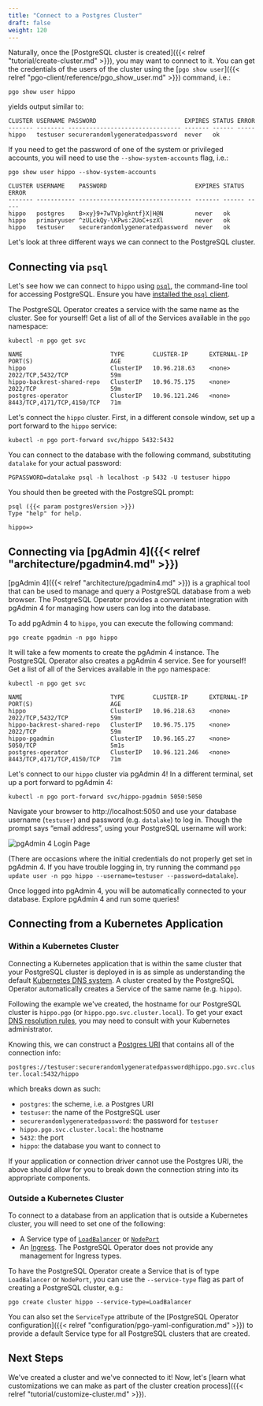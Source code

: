 ```yaml
---
title: "Connect to a Postgres Cluster"
draft: false
weight: 120
---
```


Naturally, once the [PostgreSQL cluster is created]({{< relref "tutorial/create-cluster.md" >}}), you may want to connect to it. You can get the credentials of the users of the cluster using the [`pgo show user`]({{< relref "pgo-client/reference/pgo_show_user.md" >}}) command, i.e.:

```
pgo show user hippo
```

yields output similar to:

```
CLUSTER USERNAME PASSWORD                         EXPIRES STATUS ERROR
------- -------- -------------------------------- ------- ------ -----
hippo   testuser securerandomlygeneratedpassword  never   ok
```

If you need to get the password of one of the system or privileged accounts, you will need to use the `--show-system-accounts` flag, i.e.:

```
pgo show user hippo --show-system-accounts
```

```
CLUSTER USERNAME    PASSWORD                         EXPIRES STATUS ERROR
------- ----------- -------------------------------- ------- ------ -----         
hippo   postgres    B>xy}9+7wTVp)gkntf}X|H@N         never   ok           
hippo   primaryuser ^zULckQy-\KPws:2UoC+szXl         never   ok  
hippo   testuser    securerandomlygeneratedpassword  never   ok
```

Let's look at three different ways we can connect to the PostgreSQL cluster.

## Connecting via `psql`

Let's see how we can connect to `hippo` using [`psql`](https://www.postgresql.org/docs/current/app-psql.html), the command-line tool for accessing PostgreSQL. Ensure you have [installed the `psql` client](https://www.crunchydata.com/developers/download-postgres/binaries/postgresql12).

The PostgreSQL Operator creates a service with the same name as the cluster. See for yourself! Get a list of all of the Services available in the `pgo` namespace:

```
kubectl -n pgo get svc

NAME                         TYPE        CLUSTER-IP      EXTERNAL-IP   PORT(S)                      AGE
hippo                        ClusterIP   10.96.218.63    <none>        2022/TCP,5432/TCP            59m
hippo-backrest-shared-repo   ClusterIP   10.96.75.175    <none>        2022/TCP                     59m
postgres-operator            ClusterIP   10.96.121.246   <none>        8443/TCP,4171/TCP,4150/TCP   71m
```

Let's connect the `hippo` cluster. First, in a different console window, set up a port forward to the `hippo` service:

```
kubectl -n pgo port-forward svc/hippo 5432:5432
```

You can connect to the database with the following command, substituting `datalake` for your actual password:

```
PGPASSWORD=datalake psql -h localhost -p 5432 -U testuser hippo
```

You should then be greeted with the PostgreSQL prompt:

```
psql ({{< param postgresVersion >}})
Type "help" for help.

hippo=>
```

## Connecting via [pgAdmin 4]({{< relref "architecture/pgadmin4.md" >}})

[pgAdmin 4]({{< relref "architecture/pgadmin4.md" >}}) is a graphical tool that can be used to manage and query a PostgreSQL database from a web browser. The PostgreSQL Operator provides a convenient integration with pgAdmin 4 for managing how users can log into the database.

To add pgAdmin 4 to `hippo`, you can execute the following command:

```
pgo create pgadmin -n pgo hippo
```

It will take a few moments to create the pgAdmin 4 instance. The PostgreSQL Operator also creates a pgAdmin 4 service. See for yourself! Get a list of all of the Services available in the `pgo` namespace:

```
kubectl -n pgo get svc

NAME                         TYPE        CLUSTER-IP      EXTERNAL-IP   PORT(S)                      AGE
hippo                        ClusterIP   10.96.218.63    <none>        2022/TCP,5432/TCP            59m
hippo-backrest-shared-repo   ClusterIP   10.96.75.175    <none>        2022/TCP                     59m
hippo-pgadmin                ClusterIP   10.96.165.27    <none>        5050/TCP                     5m1s
postgres-operator            ClusterIP   10.96.121.246   <none>        8443/TCP,4171/TCP,4150/TCP   71m
```

Let's connect to our `hippo` cluster via pgAdmin 4! In a different terminal, set up a port forward to pgAdmin 4:

```
kubectl -n pgo port-forward svc/hippo-pgadmin 5050:5050
```

Navigate your browser to http://localhost:5050 and use your database username (`testuser`) and password (e.g. `datalake`) to log in. Though the prompt says “email address”, using your PostgreSQL username will work:

![pgAdmin 4 Login Page](/images/pgadmin4-login2.png)

(There are occasions where the initial credentials do not properly get set in pgAdmin 4. If you have trouble logging in, try running the command `pgo update user -n pgo hippo --username=testuser --password=datalake`).

Once logged into pgAdmin 4, you will be automatically connected to your database. Explore pgAdmin 4 and run some queries!

## Connecting from a Kubernetes Application

### Within a Kubernetes Cluster

Connecting a Kubernetes application that is within the same cluster that your PostgreSQL cluster is deployed in is as simple as understanding the default [Kubernetes DNS system](https://kubernetes.io/docs/concepts/services-networking/dns-pod-service/#what-things-get-dns-names). A cluster created by the PostgreSQL Operator automatically creates a Service of the same name (e.g. `hippo`).

Following the example we've created, the hostname for our PostgreSQL cluster is `hippo.pgo` (or `hippo.pgo.svc.cluster.local`). To get your exact [DNS resolution rules](https://kubernetes.io/docs/tasks/administer-cluster/dns-debugging-resolution/), you may need to consult with your Kubernetes administrator.

Knowing this, we can construct a [Postgres URI](https://www.postgresql.org/docs/current/libpq-connect.html#LIBPQ-CONNSTRING) that contains all of the connection info:

`postgres://testuser:securerandomlygeneratedpassword@hippo.pgo.svc.cluster.local:5432/hippo`

which breaks down as such:

- `postgres`: the scheme, i.e. a Postgres URI
- `testuser`: the name of the PostgreSQL user
- `securerandomlygeneratedpassword`: the password for `testuser`
- `hippo.pgo.svc.cluster.local`: the hostname
- `5432`: the port
- `hippo`: the database you want to connect to

If your application or connection driver cannot use the Postgres URI, the above should allow for you to break down the connection string into its appropriate components.

### Outside a Kubernetes Cluster

To connect to a database from an application that is outside a Kubernetes cluster, you will need to set one of the following:

- A Service type of [`LoadBalancer`](https://kubernetes.io/docs/concepts/services-networking/service/#loadbalancer) or [`NodePort`](https://kubernetes.io/docs/concepts/services-networking/service/#nodeport)
- An [Ingress](https://kubernetes.io/docs/concepts/services-networking/ingress/). The PostgreSQL Operator does not provide any management for Ingress types.

To have the PostgreSQL Operator create a Service that is of type `LoadBalancer` or `NodePort`, you can use the `--service-type` flag as part of creating a PostgreSQL cluster, e.g.:

```
pgo create cluster hippo --service-type=LoadBalancer
```

You can also set the `ServiceType` attribute of the [PostgreSQL Operator configuration]({{< relref "configuration/pgo-yaml-configuration.md" >}}) to provide a default Service type for all PostgreSQL clusters that are created.

## Next Steps

We've created a cluster and we've connected to it! Now, let's [learn what customizations we can make as part of the cluster creation process]({{< relref "tutorial/customize-cluster.md" >}}).
